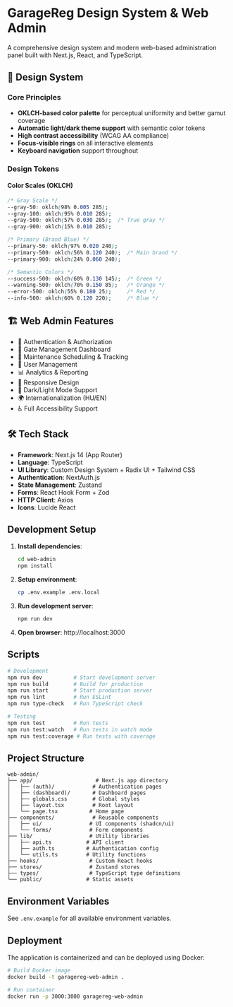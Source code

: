 # GarageReg Design System & Web Admin

A comprehensive design system and modern web-based administration panel built with Next.js, React, and TypeScript.

## 🎨 Design System

### Core Principles
- **OKLCH-based color palette** for perceptual uniformity and better gamut coverage
- **Automatic light/dark theme support** with semantic color tokens
- **High contrast accessibility** (WCAG AA compliance)
- **Focus-visible rings** on all interactive elements
- **Keyboard navigation** support throughout

### Design Tokens

#### Color Scales (OKLCH)
```css
/* Gray Scale */
--gray-50: oklch(98% 0.005 285);
--gray-100: oklch(95% 0.010 285);
--gray-500: oklch(57% 0.030 285);  /* True gray */
--gray-900: oklch(15% 0.010 285);

/* Primary (Brand Blue) */
--primary-50: oklch(97% 0.020 240);
--primary-500: oklch(56% 0.120 240);  /* Main brand */
--primary-900: oklch(24% 0.060 240);

/* Semantic Colors */
--success-500: oklch(60% 0.130 145);  /* Green */
--warning-500: oklch(70% 0.150 85);   /* Orange */
--error-500: oklch(55% 0.180 25);     /* Red */
--info-500: oklch(60% 0.120 220);     /* Blue */
```

## 🏗️ Web Admin Features

- 🔐 Authentication & Authorization
- 🚪 Gate Management Dashboard  
- 🔧 Maintenance Scheduling & Tracking
- 👥 User Management
- 📊 Analytics & Reporting
- 📱 Responsive Design
- 🌙 Dark/Light Mode Support
- 🌍 Internationalization (HU/EN)
- ♿ Full Accessibility Support

## 🛠️ Tech Stack

- **Framework**: Next.js 14 (App Router)
- **Language**: TypeScript
- **UI Library**: Custom Design System + Radix UI + Tailwind CSS
- **Authentication**: NextAuth.js
- **State Management**: Zustand
- **Forms**: React Hook Form + Zod
- **HTTP Client**: Axios
- **Icons**: Lucide React

## Development Setup

1. **Install dependencies**:
   ```bash
   cd web-admin
   npm install
   ```

2. **Setup environment**:
   ```bash
   cp .env.example .env.local
   ```

3. **Run development server**:
   ```bash
   npm run dev
   ```

4. **Open browser**: http://localhost:3000

## Scripts

```bash
# Development
npm run dev          # Start development server
npm run build        # Build for production
npm run start        # Start production server
npm run lint         # Run ESLint
npm run type-check   # Run TypeScript check

# Testing
npm run test         # Run tests
npm run test:watch   # Run tests in watch mode
npm run test:coverage # Run tests with coverage
```

## Project Structure

```
web-admin/
├── app/                    # Next.js app directory
│   ├── (auth)/            # Authentication pages
│   ├── (dashboard)/       # Dashboard pages
│   ├── globals.css        # Global styles
│   ├── layout.tsx         # Root layout
│   └── page.tsx          # Home page
├── components/            # Reusable components
│   ├── ui/               # UI components (shadcn/ui)
│   └── forms/            # Form components
├── lib/                  # Utility libraries
│   ├── api.ts           # API client
│   ├── auth.ts          # Authentication config
│   └── utils.ts         # Utility functions
├── hooks/                # Custom React hooks
├── stores/               # Zustand stores
├── types/                # TypeScript type definitions
└── public/              # Static assets
```

## Environment Variables

See `.env.example` for all available environment variables.

## Deployment

The application is containerized and can be deployed using Docker:

```bash
# Build Docker image
docker build -t garagereg-web-admin .

# Run container
docker run -p 3000:3000 garagereg-web-admin
```